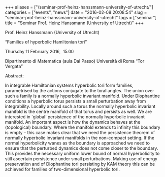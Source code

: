 +++
aliases = ["/seminar-prof-heinz-hanssmann-university-of-utrecht/"]
categories = ["events", "news"]
date = "2016-02-08 20:08:54"
slug = "seminar-prof-heinz-hanssmann-university-of-utrecht"
tags = ["seminar"]
title = "Seminar Prof. Heinz Hanssmann (University of Utrecht)"
+++

Prof. Heinz Hanssmann (University of Utrecht)

“Families of hyperbolic Hamiltonian tori”

Thursday 11 February 2016,  15.00

Dipartimento di Matematica (aula Dal Passo) Università di Roma “Tor
Vergata”

Abstract:

In integrable Hamiltonian systems hyperbolic tori form families,
parametrised by the actions conjugate to the toral angles. The union
over such a family is a normally hyperbolic invariant manifold. Under
Diophantine conditions a hyperbolic torus persists a small perturbation
away from integrability. Locally around such a torus the normally
hyperbolic invariant manifold is the centre manifold of that torus and
persists as well. We are interested in \`global’ persistence of the
normally hyperbolic invariant manifold. An important aspect is how the
dynamics behaves at the (topological) boundary. Where the manifold
extends to infinity this boundary is empty – this case makes clear that
we need the persistence theorem of normally hyperbolic invariant
manifolds in the non-compact setting. If the normal hyperbolicity wanes
as the boundary is approached we need to ensure that the perturbed
dynamics does not come closer to the boundary. This provides the
necessary uniform lower bound of normal hyperbolicity to still ascertain
persistence under small perturbations. Making use of energy preservation
and of Diophantine tori persisting by KAM theory this can be achieved
for families of two-dimensional hyperbolic tori.

 
